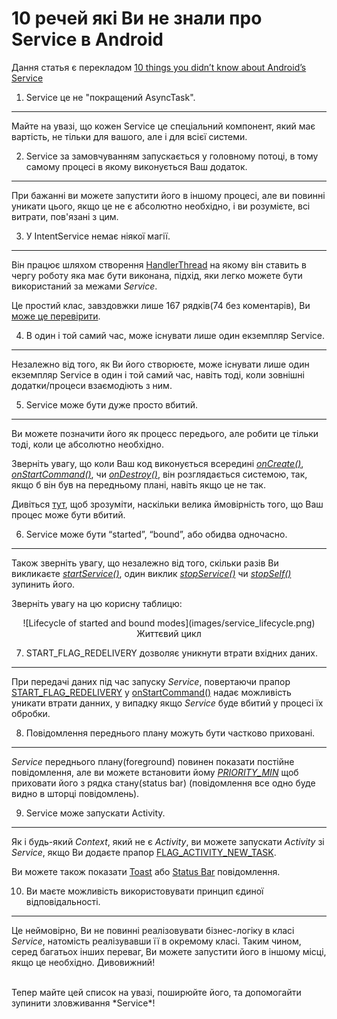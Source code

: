 10 речей які Ви не знали про Service в Android
==============================================

Дання статья є перекладом [10 things you didn’t know about Android’s Service](https://medium.com/@workingkills/10-things-didn-t-know-about-android-s-service-component-a2880b74b2b3#.jr6udnlod)


1. Service це не "покращений AsyncTask".
---------------------------------------

Майте на увазі, що кожен Service це спеціальний компонент, який має вартість, не тільки для вашого,
але і для всієї системи.

2. Service за замовчуванням запускається у головному потоці, в тому самому процесі в якому виконується Ваш додаток.
-------------------------------------------------------------------------------------------------------------------

При бажанні ви можете запустити його в іншому процесі, але ви повинні уникати цього, якщо це не є абсолютно необхідно, і ви розумієте, всі витрати, пов'язані з цим.

3. У IntentService немає ніякої магії.
-------------------------------------

Він працює шляхом створення [HandlerThread](https://developer.android.com/reference/android/os/HandlerThread.html) на якому він ставить в чергу роботу яка має бути
виконана, підхід, яки легко можете бути використаний за межами *Service*.

Це простий клас, завздовжки лише 167 рядків(74 без коментарів), Ви [може це перевірити](https://github.com/android/platform_frameworks_base/blob/master/core/java/android/app/IntentService.java).

4. В один і той самий час, може існувати лише один екземпляр Service.
--------------------------------------------------------------------

Незалежно від того, як Ви його створюєте, може існувати лише один екземпляр Service в один і той самий час, навіть тоді, коли зовнішні додатки/процеси взаємодіють з ним.

5. Service може бути дуже просто вбитий.
---------------------------------------

Ви можете позначити його як процесс передього, але робити це тільки тоді, коли це абсолютно необхідно.

Зверніть увагу, що коли Ваш код виконується всередині  [*onCreate()*](https://developer.android.com/reference/android/app/Service.html#onCreate%28%29), [*onStartCommand()*](https://developer.android.com/reference/android/app/Service.html#onStartCommand%28android.content.Intent,%20int,%20int%29), чи [*onDestroy()*](https://developer.android.com/reference/android/app/Service.html#onDestroy%28%29), він розглядається системою, так, якщо б він був на передньому плані, навіть якщо це не так.

Дивіться [тут](https://developer.android.com/guide/components/processes-and-threads.html#Lifecycle), щоб зрозуміти, наскільки велика ймовірність того, що Ваш процес може бути вбитий.

6. Service може бути “started”, “bound”, або обидва одночасно.
--------------------------------------------------------------

Також зверніть увагу, що незалежно від того, скільки разів Ви викликаєте [*startService()*](https://developer.android.com/reference/android/content/Context.html#startService%28android.content.Intent%29), один виклик [*stopService()*](https://developer.android.com/reference/android/content/Context.html#stopService%28android.content.Intent%29) чи [*stopSelf()*](https://developer.android.com/reference/android/app/Service.html#stopSelf%28%29) зупинить його.

Зверніть увагу на цю корисну таблицю:

<p align="center">
  ![Lifecycle of started and bound modes](images/service_lifecycle.png)
  </br>
  Життєвий цикл
</p>

7. START_FLAG_REDELIVERY дозволяє уникнути втрати вхідних даних.
----------------------------------------------------------------

При передачі даних під час запуску *Service*, повертаючи прапор [START_FLAG_REDELIVERY](https://developer.android.com/reference/android/app/Service.html#START_FLAG_REDELIVERY) у [onStartCommand()](https://developer.android.com/reference/android/app/Service.html#onStartCommand%28android.content.Intent,%20int,%20int%29) надає можливість уникати втрати данних, у випадку якщо *Service* буде вбитий у процесі їх обробки.

8. Повідомлення переднього плану можуть бути частково приховані.
----------------------------------------------------------------

*Service* переднього плану(foreground) повинен показати постійне повідомлення, але ви можете встановити йому [*PRIORITY_MIN*](https://developer.android.com/reference/android/app/Notification.html#PRIORITY_MIN) щоб приховати його з рядка стану(status bar) (повідомлення все одно буде видно в шторці повідомлень). 

9. Service може запускати Activity.
-----------------------------------

Як і будь-який *Context*, який не є *Activity*, ви можете запускати *Activity* зі *Service*, якщо Ви додаєте прапор [FLAG_ACTIVITY_NEW_TASK](https://developer.android.com/reference/android/content/Intent.html#FLAG_ACTIVITY_NEW_TASK).

Ви можете також показати [Toast](https://developer.android.com/guide/topics/ui/notifiers/toasts.html) або [Status Bar](https://developer.android.com/guide/topics/ui/notifiers/notifications.html) повідомлення.

10. Ви маєте можливість використовувати принцип єдиної відповідальності.
------------------------------------------------------------------------

Це неймовірно, Ви не повинні реалізовувати бізнес-логіку в класі *Service*, натомість реалізувавши її в окремому класі. Таким чином, серед багатьох інших переваг, Ви можете запустити його в іншому місці, якщо це необхідно. Дивовижний!

</br>
Тепер майте цей список на увазі, поширюйте його, та допомогайти зупинити зловживання *Service*!
